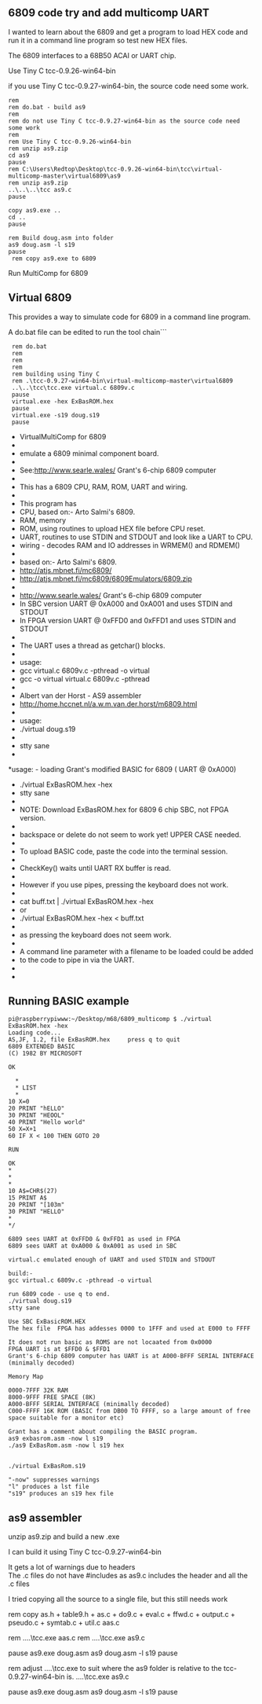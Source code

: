 ## 6809 code try and add multicomp UART

I wanted to learn about the 6809 and get a program to load HEX code
and run it in a command line program so test new HEX files.

The 6809 interfaces to a 68B50 ACAI or UART chip.

Use Tiny C tcc-0.9.26-win64-bin 

if you use Tiny C tcc-0.9.27-win64-bin, the source code need some work.

```
rem
rem do.bat - build as9
rem
rem do not use Tiny C tcc-0.9.27-win64-bin as the source code need some work
rem
rem Use Tiny C tcc-0.9.26-win64-bin 
rem unzip as9.zip
cd as9
pause
rem C:\Users\Redtop\Desktop\tcc-0.9.26-win64-bin\tcc\virtual-multicomp-master\virtual6809\as9
rem unzip as9.zip
..\..\..\tcc as9.c
pause

copy as9.exe ..
cd .. 
pause

rem Build doug.asm into folder
as9 doug.asm -l s19
pause
 rem copy as9.exe to 6809

```

Run MultiComp for 6809 

## Virtual 6809 

This provides a way to simulate code for 6809 in a command line program.

A do.bat file can be edited to run the tool chain```
```
 rem do.bat
 rem
 rem
 rem
 rem building using Tiny C 
 rem .\tcc-0.9.27-win64-bin\virtual-multicomp-master\virtual6809
 ..\..\tcc\tcc.exe virtual.c 6809v.c
 pause
 virtual.exe -hex ExBasROM.hex
 pause
 virtual.exe -s19 doug.s19
 pause
```

 * VirtualMultiComp for 6809
 * 
 * emulate a 6809 minimal component board.
 * 
 * See:http://www.searle.wales/ Grant's 6-chip 6809 computer
 * 
 * This has a 6809 CPU, RAM, ROM, UART and wiring.
 * 
 * This program has 
 * 	CPU, based on:- Arto Salmi's 6809.
 * 	RAM, memory
 * 	ROM, using routines to upload HEX file before CPU reset.
 *  UART, routines to use STDIN and STDOUT and look like a UART to CPU.	
 *  wiring - decodes RAM and IO addresses in WRMEM() and RDMEM()
 *
 * based on:- Arto Salmi's 6809.
 * http://atjs.mbnet.fi/mc6809/		
 * http://atjs.mbnet.fi/mc6809/6809Emulators/6809.zip
 * 
 * http://www.searle.wales/ Grant's 6-chip 6809 computer
 * In SBC  version UART @ 0xA000 and 0xA001 and uses STDIN and STDOUT
 * In FPGA version UART @ 0xFFD0 and 0xFFD1 and uses STDIN and STDOUT
 * 
 * The UART uses a thread as getchar() blocks.
 * 
 * usage: 
 * gcc virtual.c 6809v.c -pthread -o virtual
 * gcc -o virtual virtual.c 6809v.c -pthread 
 *
 * Albert van der Horst - AS9 assembler
 * http://home.hccnet.nl/a.w.m.van.der.horst/m6809.html
 * 
 * usage:
 * ./virtual doug.s19
 * 
 * stty sane
 * 
 *usage: - loading Grant's modified BASIC for 6809 ( UART @ 0xA000)
 * ./virtual ExBasROM.hex -hex
 * stty sane
 * 
 * NOTE: Download ExBasROM.hex for 6809 6 chip SBC, not FPGA version.
 * 
 * backspace or delete do not seem to work yet! UPPER CASE needed.
 * 
 * To upload BASIC code, paste the code into the terminal session.
 * 
 * CheckKey() waits until UART RX buffer is read.
 * 
 * However if you use pipes, pressing the keyboard does not work.
 *
 * cat buff.txt | ./virtual ExBasROM.hex -hex 
 * or
 *  ./virtual ExBasROM.hex -hex < buff.txt
 * 
 * as pressing the keyboard does not seem work.
 *  
 * A command line parameter with a filename to be loaded could be added
 * to the code to pipe in via the UART.
 * 
 * 

## Running BASIC example

```
pi@raspberrypiwww:~/Desktop/m68/6809_multicomp $ ./virtual ExBasROM.hex -hex
Loading code...
AS,JF, 1.2, file ExBasROM.hex     press q to quit 
6809 EXTENDED BASIC
(C) 1982 BY MICROSOFT

OK

  * 
  * LIST
  * 
10 X=0
20 PRINT "hELLO"
30 PRINT "HEOOL"
40 PRINT "Hello world"
50 X=X+1
60 IF X < 100 THEN GOTO 20
 
RUN 

OK
* 
* 
*  
10 A$=CHR$(27)
15 PRINT A$
20 PRINT "[103m"
30 PRINT "HELLO"
* 
*/
```

```
6809 sees UART at 0xFFD0 & 0xFFD1 as used in FPGA
6809 sees UART at 0xA000 & 0xA001 as used in SBC

virtual.c emulated enough of UART and used STDIN and STDOUT

build:-
gcc virtual.c 6809v.c -pthread -o virtual

run 6809 code - use q to end. 
./virtual doug.s19
stty sane

Use SBC ExBasicROM.HEX 
The hex file  FPGA has addesses 0000 to 1FFF and used at E000 to FFFF 

It does not run basic as ROMS are not locaated from 0x0000
FPGA UART is at $FFD0 & $FFD1
Grant's 6-chip 6809 computer has UART is at A000-BFFF SERIAL INTERFACE (minimally decoded)

Memory Map

0000-7FFF 32K RAM
8000-9FFF FREE SPACE (8K)
A000-BFFF SERIAL INTERFACE (minimally decoded)
C000-FFFF 16K ROM (BASIC from DB00 TO FFFF, so a large amount of free space suitable for a monitor etc)

Grant has a comment about compiling the BASIC program.
as9 exbasrom.asm -now l s19
./as9 ExBasRom.asm -now l s19 hex


./virtual ExBasRom.s19 

"-now" suppresses warnings
"l" produces a lst file
"s19" produces an s19 hex file

```

## as9 assembler

unzip as9.zip and build a new .exe

I can build it using Tiny C tcc-0.9.27-win64-bin  

It gets a lot of warnings due to headers  
The .c files do not have #includes as as9.c includes the header and all the .c files

I tried copying all the source to a single file, but this still needs work 

rem copy  as.h + table9.h + as.c + do9.c + eval.c + ffwd.c + output.c + pseudo.c + symtab.c + util.c aas.c

rem ..\..\tcc.exe  aas.c 
rem ..\..\tcc.exe  as9.c 

pause
as9.exe doug.asm
as9 doug.asm -l s19
pause


rem adjust ..\..\tcc.exe to suit where the as9 folder is relative to the tcc-0.9.27-win64-bin is.
..\..\tcc.exe  as9.c 

pause
as9.exe doug.asm
as9 doug.asm -l s19
pause

